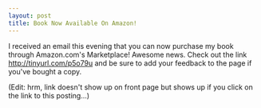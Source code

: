 ```yaml
--- 
layout: post
title: Book Now Available On Amazon!
---
```

<p>I received an email this evening that you can now purchase my book through Amazon.com's Marketplace!  Awesome news. Check out the link <a href="http://tinyurl.com/p5o79u">http://tinyurl.com/p5o79u</a> and be sure to add your feedback to the page if you've bought a copy.</p>
<p>(Edit: hrm, link doesn't show up on front page but shows up if you click on the link to this posting...)</p>
